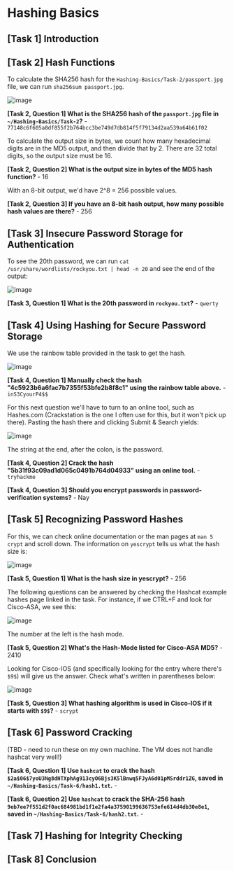 # Hashing Basics

## [Task 1] Introduction

## [Task 2] Hash Functions

To calculate the SHA256 hash for the `Hashing-Basics/Task-2/passport.jpg` file, we can run `sha256sum passport.jpg`.

![image](https://github.com/user-attachments/assets/526b9021-b307-4bb7-8c38-dde2d103b4fe)

**[Task 2, Question 1] What is the SHA256 hash of the `passport.jpg` file in `~/Hashing-Basics/Task-2`?** - `77148c6f605a8df855f2b764bcc3be749d7db814f5f79134d2aa539a64b61f02`

To calculate the output size in bytes, we count how many hexadecimal digits are in the MD5 output, and then divide that by 2. There are 32 total digits, so the output size must be 16.

**[Task 2, Question 2] What is the output size in bytes of the MD5 hash function?** - 16

With an 8-bit output, we'd have 2^8 = 256 possible values.

**[Task 2, Question 3] If you have an 8-bit hash output, how many possible hash values are there?** - 256

## [Task 3] Insecure Password Storage for Authentication

To see the 20th password, we can run `cat /usr/share/wordlists/rockyou.txt | head -n 20` and see the end of the output:

![image](https://github.com/user-attachments/assets/b372472c-8c2e-4aa6-bba6-c5714283382e)

**[Task 3, Question 1] What is the 20th password in `rockyou.txt`?** - `qwerty`

## [Task 4] Using Hashing for Secure Password Storage

We use the rainbow table provided in the task to get the hash.

![image](https://github.com/user-attachments/assets/4b128d20-5d8c-4ea3-9346-77eef23897ce)

**[Task 4, Question 1] Manually check the hash "4c5923b6a6fac7b7355f53bfe2b8f8c1" using the rainbow table above.** - `inS3CyourP4$$`

For this next question we'll have to turn to an online tool, such as Hashes.com (Crackstation is the one I often use for this, but it won't pick up there). Pasting the hash there and clicking Submit & Search yields:

![image](https://github.com/user-attachments/assets/b0eb56c8-4045-44f9-bd7b-2cb63803d61a)

The string at the end, after the colon, is the password.

**[Task 4, Question 2] Crack the hash "5b31f93c09ad1d065c0491b764d04933" using an online tool.** - `tryhackme`

**[Task 4, Question 3] Should you encrypt passwords in password-verification systems?** - Nay

## [Task 5] Recognizing Password Hashes

For this, we can check online documentation or the man pages at `man 5 crypt` and scroll down. The information on `yescrypt` tells us what the hash size is:

![image](https://github.com/user-attachments/assets/315714b1-f8bb-4372-921e-3b3b84862e02)

**[Task 5, Question 1] What is the hash size in yescrypt?** - 256

The following questions can be answered by checking the Hashcat example hashes page linked in the task. For instance, if we CTRL+F and look for Cisco-ASA, we see this:

![image](https://github.com/user-attachments/assets/23882567-440a-44e9-8d18-bd40910c3461)

The number at the left is the hash mode.

**[Task 5, Question 2] What's the Hash-Mode listed for Cisco-ASA MD5?** - 2410

Looking for Cisco-IOS (and specifically looking for the entry where there's `$9$`) will give us the answer. Check what's written in parentheses below:

![image](https://github.com/user-attachments/assets/779dc487-6904-4d08-a28a-ae229f99e3fa)

**[Task 5, Question 3] What hashing algorithm is used in Cisco-IOS if it starts with `$9$`?** - `scrypt`

## [Task 6] Password Cracking

(TBD - need to run these on my own machine. The VM does not handle hashcat very well!)

**[Task 6, Question 1] Use `hashcat` to crack the hash `$2a$06$7yoU3Ng8dHTXphAg913cyO6Bjs3K5lBnwq5FJyA6d01pMSrddr1ZG`, saved in `~/Hashing-Basics/Task-6/hash1.txt`.** - 

**[Task 6, Question 2] Use `hashcat` to crack the SHA-256 hash `9eb7ee7f551d2f0ac684981bd1f1e2fa4a37590199636753efe614d4db30e8e1`, saved in `~/Hashing-Basics/Task-6/hash2.txt`.** - 

## [Task 7] Hashing for Integrity Checking

## [Task 8] Conclusion
